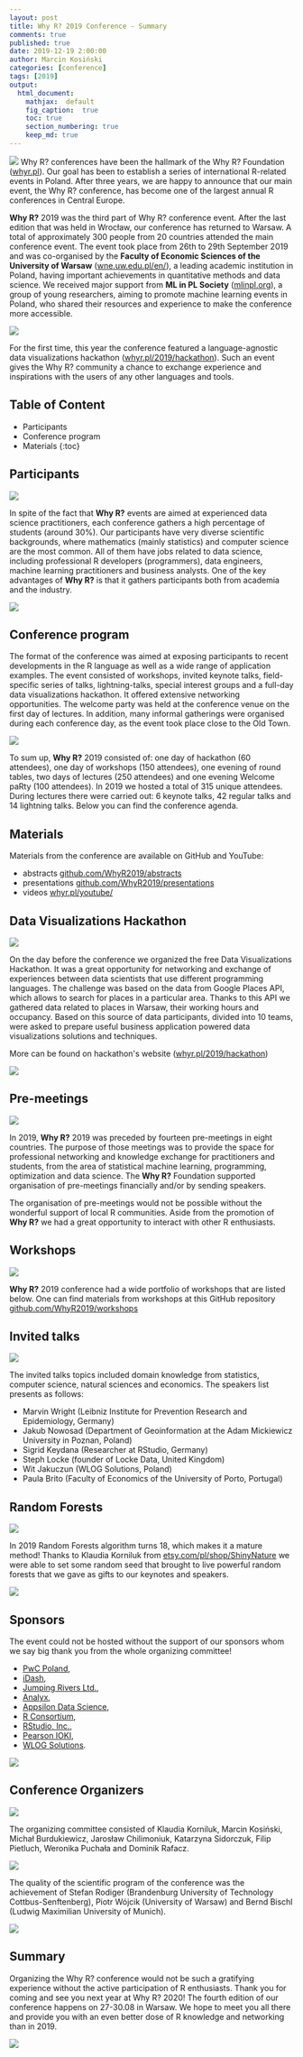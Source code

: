 ```yaml
---
layout: post
title: Why R? 2019 Conference - Summary
comments: true
published: true
date: 2019-12-19 2:00:00
author: Marcin Kosiński
categories: [conference]
tags: [2019]
output:
  html_document:
    mathjax:  default
    fig_caption:  true
    toc: true
    section_numbering: true
    keep_md: true
---
```



<img src="/images/fulls/whyr2019/rf2.jpg" class="fit image"> Why R? conferences have been the hallmark of the Why R? Foundation ([whyr.pl](https://whyr.pl)). Our goal has been to establish a series of international R-related events in Poland. After three years, we are happy to announce that our main event, the Why R? conference, has become one of the largest annual R conferences in Central Europe.

**Why R?** 2019 was the third part of Why R? conference event. After the last edition that was held in Wrocław, our conference has returned to Warsaw. A total of approximately 300 people from 20 countries attended the main conference event. The event took place from 26th to 29th September 2019 and was co-organised by the **Faculty of Economic Sciences of the University of Warsaw** ([wne.uw.edu.pl/en/](https://wne.uw.edu.pl/en/)), a leading academic institution in Poland, having important achievements in quantitative methods and data science. We received major support from **ML in PL Society** ([mlinpl.org](https://mlinpl.org)), a group of young researchers, aiming to promote machine learning events in Poland, who shared their resources and experience to make the conference more accessible.

<img src="/images/fulls/whyr2019/tlosptronam_small.jpg" class="fit image">

For the first time, this year the conference featured a language-agnostic data visualizations hackathon ([whyr.pl/2019/hackathon](https://whyr.pl/2019/hackathon)). Such an event gives the Why R? community a chance to exchange experience and inspirations with the users of any other languages and tools.

## Table of Content

* Participants
* Conference program
* Materials
{:toc}

## Participants

<img src="/images/fulls/whyr2019/ppl.jpg" class="fit image">

In spite of the fact that **Why R?** events are aimed at experienced data science practitioners, each conference gathers a high percentage of students (around 30\%). Our participants have very diverse scientific backgrounds, where mathematics (mainly statistics) and computer science are the most common. All of them have jobs related to data science, including professional R developers (programmers), data engineers, machine learning practitioners and business analysts. One of the key advantages of **Why R?** is that it gathers participants both from academia and the industry.

<img src="/images/fulls/whyr2019/plan.jpg" class="fit image">

## Conference program

The format of the conference was aimed at exposing participants to recent developments in the R language as well as a wide range of application examples. The event consisted of workshops, invited keynote talks, field-specific series of talks, lightning-talks, special interest groups and a full-day data visualizations hackathon. It offered extensive networking opportunities. The welcome party was held at the conference venue on the first day of lectures. In addition, many informal gatherings were organised during each conference day, as the event took place close to the Old Town.

<img src="/images/fulls/whyr2019/agenda.jpg" class="fit image">

To sum up, **Why R?** 2019 consisted of: one day of hackathon (60 attendees), one day of workshops (150 attendees), one evening of round tables, two days of lectures (250 attendees) and one evening Welcome paRty (100 attendees). In 2019 we hosted a total of 315 unique attendees. During lectures there were carried out: 6 keynote talks, 42 regular talks and 14 lightning talks. Below you can find the conference agenda.

## Materials 

Materials from the conference are available on GitHub and YouTube:

- abstracts [github.com/WhyR2019/abstracts](https://github.com/WhyR2019/abstracts)
- presentations [github.com/WhyR2019/presentations](https://github.com/WhyR2019/presentations)
- videos [whyr.pl/youtube/](https://whyr.pl/youtube/)

## Data Visualizations Hackathon

<img src="/images/fulls/whyr2019/hackathon/plakat_hackathon2.jpg" class="fit image">

On the day before the conference we organized the free Data Visualizations Hackathon. It was a great opportunity for networking and exchange of experiences between data scientists that use different programming languages. The challenge was based on the data from Google Places API, which allows to search for places in a particular area. Thanks to this API we gathered data related to places in Warsaw, their working hours and occupancy. Based on this source of data participants, divided into 10 teams, were asked to prepare useful business application powered data visualizations solutions and techniques.

More can be found on hackathon's website ([whyr.pl/2019/hackathon](https://whyr.pl/2019/hackathon))

<img src="/images/fulls/whyr2019/hackathon/judges.JPG" class="fit image">

## Pre-meetings

<img src="http://whyr.pl/2019/img/bg/europa_whyr2019_bauchi.jpg" class="fit image">

In 2019, **Why R?** 2019 was preceded by fourteen pre-meetings in eight countries. The purpose of those meetings was to provide the space for professional networking and knowledge exchange for practitioners and students, from the area of statistical machine learning, programming, optimization and data science. The **Why R?** Foundation supported organisation of pre-meetings financially and/or by sending speakers.

The organisation of pre-meetings would not be possible without the wonderful support of local R communities. Aside from the promotion of **Why R?** we had a great opportunity to interact with other R enthusiasts.

## Workshops

<img src="/images/fulls/whyr2019/ppl2.jpg" class="fit image">

**Why R?** 2019 conference had a wide portfolio of workshops that are listed below. One can find materials from workshops at this GitHub repository [github.com/WhyR2019/workshops](https://github.com/WhyR2019/workshops)

## Invited talks

<img src="/images/fulls/whyr2019/keynotes.jpg" class="fit image">

The invited talks topics included domain knowledge from statistics, computer science, natural sciences and economics. The speakers list presents as follows: 

- Marvin Wright (Leibniz Institute for Prevention Research and Epidemiology, Germany)
- Jakub Nowosad (Department of Geoinformation at the Adam Mickiewicz University in Poznan, Poland)
- Sigrid Keydana (Researcher at RStudio, Germany)
- Steph Locke (founder of Locke Data, United Kingdom)
- Wit Jakuczun (WLOG Solutions, Poland)
- Paula Brito (Faculty of Economics of the University of Porto, Portugal)

## Random Forests

<img src="/images/fulls/whyr2019/rf1.jpg" class="fit image">

In 2019 Random Forests algorithm turns 18, which makes it a mature method! Thanks to Klaudia Korniluk from
[etsy.com/pl/shop/ShinyNature](https://www.etsy.com/pl/shop/ShinyNature) we were able to set some random seed that
brought to live powerful random forests that we gave as gifts to our keynotes and speakers.

<img src="/images/fulls/whyr2019/rf3.jpg" class="fit image">

## Sponsors

The event could not be hosted without the support of our sponsors whom we say big thank you from the whole organizing committee!

- [PwC Poland](https://www.pwc.pl/), 
- [iDash](https://idash.pl/), 
- [Jumping Rivers Ltd.](https://www.jumpingrivers.com/), 
- [Analyx](http://analyx.com/en/), 
- [Appsilon Data Science](https://appsilon.com/), 
- [R Consortium](https://www.r-consortium.org/), 
- [RStudio, Inc.](https://www.rstudio.com/), 
- [Pearson IOKI](https://www.pearson.pl/),
- [WLOG Solutions](https://www.wlogsolutions.com/).

<img src="/images/fulls/whyr2019/sponsors.png" class="fit image">

## Conference Organizers 

<img src="/images/fulls/whyr2019/organizers.JPG" class="fit image">

The organizing committee consisted of Klaudia Korniluk, Marcin Kosiński, Michał Burdukiewicz, Jarosław Chilimoniuk, Katarzyna Sidorczuk, Filip Pietluch, Weronika Puchała and Dominik Rafacz.

<img src="/images/fulls/whyr2019/organizers_team.JPG" class="fit image">

The quality of the scientific program of the conference was the achievement of Stefan Rodiger (Brandenburg University of Technology Cottbus-Senftenberg), Piotr Wójcik (University of Warsaw) and Bernd Bischl (Ludwig Maximilian University of Munich).

<img src="/images/fulls/whyr2019/organizers_sci.JPG" class="fit image">

## Summary

Organizing the Why R? conference would not be such a gratifying experience without the active participation of R enthusiasts. Thank you for coming and see you next year at Why R? 2020! The fourth edition of our conference happens on 27-30.08 in Warsaw. We hope to meet you all there and provide you with an even better dose of R knowledge and networking than in 2019.

<img src="/images/fulls/whyr2020/cover2020.jpg" class="fit image">
